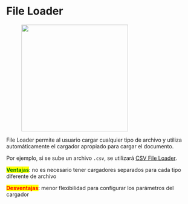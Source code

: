 # File Loader

<figure><img src="../../../.gitbook/assets/image--1---1---1---1---1---1---1---1---1-.png" alt="" width="282"><figcaption></figcaption></figure>

File Loader permite al usuario cargar cualquier tipo de archivo y utiliza automáticamente el cargador apropiado para cargar el documento.

Por ejemplo, si se sube un archivo `.csv`, se utilizará [CSV File Loader](csv-file.md).

<mark style="color:green;">**Ventajas**</mark>: no es necesario tener cargadores separados para cada tipo diferente de archivo

<mark style="color:red;">**Desventajas**</mark>: menor flexibilidad para configurar los parámetros del cargador

